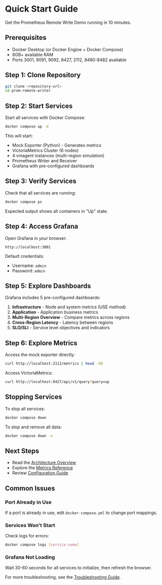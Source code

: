 # Quick Start Guide

Get the Prometheus Remote Write Demo running in 10 minutes.

## Prerequisites

- Docker Desktop (or Docker Engine + Docker Compose)
- 8GB+ available RAM
- Ports 3001, 9091, 9092, 8427, 2112, 8480-8482 available

## Step 1: Clone Repository

```bash
git clone <repository-url>
cd prom-remote-writer
```

## Step 2: Start Services

Start all services with Docker Compose:

```bash
docker compose up -d
```

This will start:
- Mock Exporter (Python) - Generates metrics
- VictoriaMetrics Cluster (6 nodes)
- 4 vmagent instances (multi-region simulation)
- Prometheus Writer and Receiver
- Grafana with pre-configured dashboards

## Step 3: Verify Services

Check that all services are running:

```bash
docker compose ps
```

Expected output shows all containers in "Up" state.

## Step 4: Access Grafana

Open Grafana in your browser:

```
http://localhost:3001
```

Default credentials:
- Username: `admin`
- Password: `admin`

## Step 5: Explore Dashboards

Grafana includes 5 pre-configured dashboards:

1. **Infrastructure** - Node and system metrics (USE method)
2. **Application** - Application business metrics
3. **Multi-Region Overview** - Compare metrics across regions
4. **Cross-Region Latency** - Latency between regions
5. **SLO/SLI** - Service level objectives and indicators

## Step 6: Explore Metrics

Access the mock exporter directly:

```bash
curl http://localhost:2112/metrics | head -50
```

Access VictoriaMetrics:

```bash
curl http://localhost:8427/api/v1/query?query=up
```

## Stopping Services

To stop all services:

```bash
docker compose down
```

To stop and remove all data:

```bash
docker compose down -v
```

## Next Steps

- Read the [Architecture Overview](../architecture/overview.md)
- Explore the [Metrics Reference](../metrics/reference.md)
- Review [Configuration Guide](configuration.md)

## Common Issues

### Port Already in Use

If a port is already in use, edit `docker-compose.yml` to change port mappings.

### Services Won't Start

Check logs for errors:

```bash
docker compose logs [service-name]
```

### Grafana Not Loading

Wait 30-60 seconds for all services to initialize, then refresh the browser.

For more troubleshooting, see the [Troubleshooting Guide](troubleshooting.md).

